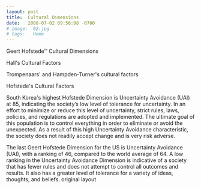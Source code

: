 ```yaml
---
layout: post
title:  Cultural Dimensions
date:   2008-07-02 09:56:08 -0700
# image:  02.jpg
# tags:   Home
---
```


Geert Hofstede™ Cultural Dimensions

Hall's Cultural Factors

Trompenaars' and Hampden-Turner's cultural factors

Hofstede's Cultural Factors


South Korea's highest Hofstede Dimension is Uncertainty Avoidance (UAI) at 85, indicating the society’s low level of tolerance for uncertainty. In an effort to minimize or reduce this level of uncertainty, strict rules, laws, policies, and regulations are adopted and implemented. The ultimate goal of this population is to control everything in order to eliminate or avoid the unexpected. As a result of this high Uncertainty Avoidance characteristic, the society does not readily accept change and is very risk adverse.





The last Geert Hofstede Dimension for the US is Uncertainty Avoidance (UAI), with a ranking of 46, compared to the world average of 64. A low ranking in the Uncertainty Avoidance Dimension is indicative of a society that has fewer rules and does not attempt to control all outcomes and results. It also has a greater level of tolerance for a variety of ideas, thoughts, and beliefs.
original layout
